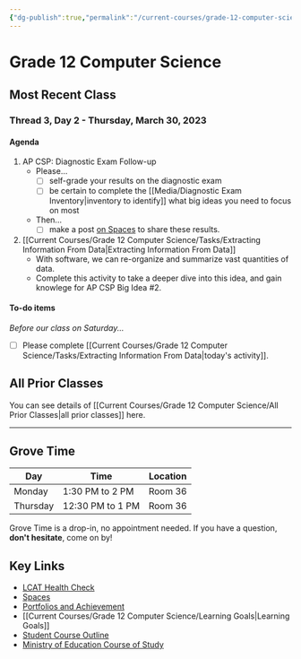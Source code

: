 ```yaml
---
{"dg-publish":true,"permalink":"/current-courses/grade-12-computer-science/home/","dgHomeLink":false}
---
```


# Grade 12 Computer Science
## Most Recent Class

<div class="transclusion internal-embed is-loaded"><div class="markdown-embed">




### Thread 3, Day 2 - Thursday, March 30, 2023
#### Agenda

1. AP CSP: Diagnostic Exam Follow-up
	- Please...
		- [ ] self-grade your results on the diagnostic exam
		- [ ] be certain to complete the [[Media/Diagnostic Exam Inventory|inventory to identify]] what big ideas you need to focus on most
	- Then...
		- [ ] make a post [on Spaces](https://ca.spacesedu.com/) to share these results.
2. [[Current Courses/Grade 12 Computer Science/Tasks/Extracting Information From Data|Extracting Information From Data]]
	- With software, we can re-organize and summarize vast quantities of data.
	- Complete this activity to take a deeper dive into this idea, and gain knowlege for AP CSP Big Idea #2.
   
#### To-do items

*Before our class on Saturday...*

- [ ] Please complete [[Current Courses/Grade 12 Computer Science/Tasks/Extracting Information From Data|today's activity]].

</div></div>

## All Prior Classes
You can see details of [[Current Courses/Grade 12 Computer Science/All Prior Classes|all prior classes]] here.
___
## Grove Time

<div class="transclusion internal-embed is-loaded"><div class="markdown-embed">




Day|Time|Location
-|-|-
Monday|1:30 PM to 2 PM|Room 36
Thursday|12:30 PM to 1 PM|Room 36

Grove Time is a drop-in, no appointment needed.
If you have a question, **don't hesitate**, come on by!

</div></div>

## Key Links

<div class="transclusion internal-embed is-loaded"><div class="markdown-embed">




- [LCAT Health Check](https://lcat.lcs.on.ca)
- [Spaces](https://ca.spacesedu.com/)
- [Portfolios and Achievement](https://www.russellgordon.ca/cs/learning-goals/introduction/)
- [[Current Courses/Grade 12 Computer Science/Learning Goals|Learning Goals]]
- [Student Course Outline](https://tinyurl.com/lcscs22-g12-sco)
- [Ministry of Education Course of Study](https://tinyurl.com/lcscs22-g12-mcs)

</div></div>
